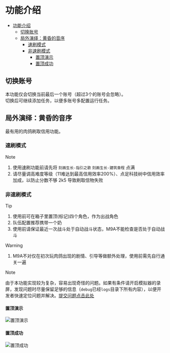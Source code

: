 # 功能介绍

- [功能介绍](#功能介绍)
  - [切换账号](#切换账号)
  - [局外演绎：黄昏的音序](#局外演绎黄昏的音序)
    - [速刷模式](#速刷模式)
    - [非速刷模式](#非速刷模式)
      - [置顶演示](#置顶演示)
      - [置顶成功](#置顶成功)

## 切换账号

本功能仅会切换当前最后一个账号（超过3个的账号会忽略）。  
切换后可继续添加任务，以便多账号多配置运行任务。

## 局外演绎：黄昏的音序

最有用的肉鸽刷取信用功能。

### 速刷模式

> [!NOTE]
>
> 1. 使用速刷功能前请先将 `刻画生长-指引之歌` `刻画生长-建筑章程` 点满
> 2. 请尽量调高难度等级（11难达到最高信用效率200%）、点足科技树中信用效率加成，以防止分数不够 2k5 导致刷取信物失败

### 非速刷模式

> [!TIP]
>
> 1. 使用前可在箱子里置顶(标记)四个角色，作为出战角色
> 2. 队伍配置推荐携带一个奶
> 3. 使用前请保证最近一次战斗处于自动战斗状态，M9A不能检查是否处于自动战斗

> [!WARNING]
>
> 1. M9A不对仅在初次玩肉鸽出现的剧情、引导等做额外处理，使用前需先自行通关一遍

> [!NOTE]
> 由于本功能实现较为复杂，容易出现奇怪的问题。如果有条件请开启模拟器的录屏，发现问题时尽量保留足够的信息（`debug`已经`logs`目录下所有内容），以便开发者快速定位问题并解决。[提交问题点击此处](https://github.com/MaaXYZ/M9A/issues/new/choose)

#### 置顶演示

![置顶演示](https://github.com/user-attachments/assets/ff9d66d8-9540-447a-9eac-315caec00fe9)

#### 置顶成功

![置顶成功](https://github.com/user-attachments/assets/d88fea79-df1b-4651-9d6d-386a40bf3b55)
